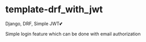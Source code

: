 # template-drf_with_jwt

Django, DRF, Simple JWT💕

Simple login feature which can be done with email authorization

